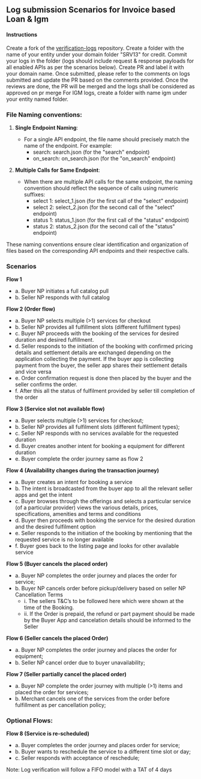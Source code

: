 ## Log submission Scenarios for Invoice based Loan & Igm

#### Instructions

Create a fork of the [verification-logs](https://github.com/ONDC-Official/verification-logs) repository.
Create a folder with the name of your entity under your domain folder "SRV13" for credit.
Commit your logs in the folder (logs should include request & response payloads for all enabled APIs as per the scenarios below).
Create PR and label it with your domain name.
Once submitted, please refer to the comments on logs submitted and update the PR based on the comments provided.
Once the reviews are done, the PR will be merged and the logs shall be considered as approved on pr merge
For IGM logs, create a folder with name igm under your entity named folder.

### File Naming conventions:

1. **Single Endpoint Naming**:

   - For a single API endpoint, the file name should precisely match the name of the endpoint. For example:
     - search: search.json (for the "search" endpoint)
     - on_search: on_search.json (for the "on_search" endpoint)
2. **Multiple Calls for Same Endpoint**:

   - When there are multiple API calls for the same endpoint, the naming convention should reflect the sequence of calls using numeric suffixes:
     - select 1: select_1.json (for the first call of the "select" endpoint)
     - select 2: select_2.json (for the second call of the "select" endpoint)
     - status 1: status_1.json (for the first call of the "status" endpoint)
     - status 2: status_2.json (for the second call of the "status" endpoint)

These naming conventions ensure clear identification and organization of files based on the corresponding API endpoints and their respective calls.

### Scenarios

**Flow 1**
- a. Buyer NP initiates a full catalog pull
- b. Seller NP responds with full catalog

**Flow 2 (Order flow)**
- a. Buyer NP selects multiple (>1) services for checkout
- b. Seller NP provides all fulfillment slots (different fulfillment types)
- c. Buyer NP proceeds with the booking of the services for desired duration and desired fulfillment.
- d. Seller responds to the initiation of the booking with confirmed pricing details and settlement details are exchanged depending on the application collecting the   payment. If the buyer app is collecting payment from the buyer, the seller app shares their settlement details and vice versa
- e. Order confirmation request is done then placed by the buyer and the seller confirms the order. 
- f. After this all the status of fulfilment provided by seller till completion of the order

**Flow 3 (Service slot not available flow)**

- a. Buyer selects multiple (>1) services for checkout;
- b. Seller NP provides all fulfilment slots (different fulfilment types);
- c. Seller NP responds with no services available for the requested duration
- d. Buyer creates another intent for booking a equipment for different duration
- e. Buyer complete the order journey same as flow 2

**Flow 4 (Availability changes during the transaction journey)**
- a. Buyer creates an intent for booking a service
- b. The intent is broadcasted from the buyer app to all the relevant seller apps and get the intent
- c. Buyer browses through the offerings and selects a particular service (of a particular provider) views the various details, prices, specifications, amenities and terms and conditions
- d. Buyer then proceeds with booking the service for the desired duration and the desired fulfilment option
- e. Seller responds to the initiation of the booking by mentioning that the requested service is no longer available
- f. Buyer goes back to the listing page and looks for other available service

**Flow 5 (Buyer cancels the placed order)**
- a. Buyer NP completes the order journey and places the order for service;
- b. Buyer NP cancels order before pickup/delivery based on seller NP Cancellation Terms
    - i. The sellers T&C’s to be followed here which were shown at the time of the Booking.
    - ii. If the Order is prepaid, the refund or part payment should be made by the Buyer App and cancelation details should be informed to the Seller

**Flow 6 (Seller cancels the placed Order)**
- a. Buyer NP completes the order journey and places the order for equipment;
- b. Seller NP cancel order due to buyer unavailability;

**Flow 7 (Seller partially cancel the placed order)**
- a. Buyer NP complete the order journey with multiple (>1) items and placed the order for services;
- b. Merchant cancels one of the services from the order before fulfillment as per cancellation policy;

### Optional Flows:
**Flow 8 (Service is re-scheduled)**
- a. Buyer completes the order journey and places order for service;
- b. Buyer wants to reschedule the service to a different time slot or day;
- c. Seller responds with acceptance of reschedule;

Note: Log verification will follow a FIFO model with a TAT of 4 days